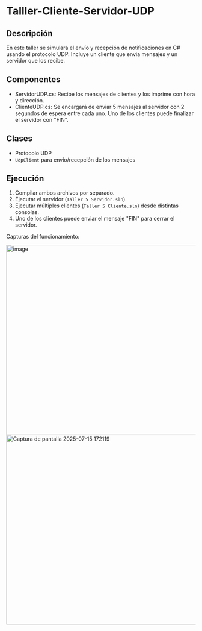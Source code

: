 # Talller-Cliente-Servidor-UDP


## Descripción
En este taller se simulará el envío y recepción de notificaciones en C# usando el protocolo UDP. Incluye un cliente que envia mensajes y un servidor que los recibe.

## Componentes
- ServidorUDP.cs: Recibe los mensajes de clientes y los imprime con hora y dirección.
- ClienteUDP.cs: Se encargará de enviar 5 mensajes al servidor con 2 segundos de espera entre cada uno. Uno de los clientes puede finalizar el servidor con "FIN".

## Clases
- Protocolo UDP 
- `UdpClient` para envío/recepción de los mensajes

## Ejecución
1. Compilar ambos archivos por separado.
2. Ejecutar el servidor (`Taller 5 Servidor.sln`).
3. Ejecutar múltiples clientes (`Taller 5 Cliente.sln`) desde distintas consolas.
4. Uno de los clientes puede enviar el mensaje "FIN" para cerrar el servidor.

Capturas del funcionamiento:


<img width="978" height="504" alt="image" src="https://github.com/user-attachments/assets/b06ba077-d4f0-47e8-b18f-3773e57850a0" />


<img width="978" height="504" alt="Captura de pantalla 2025-07-15 172119" src="https://github.com/user-attachments/assets/1a8b0ff6-f2b1-488c-975d-aa92dd2ee5b6" />
